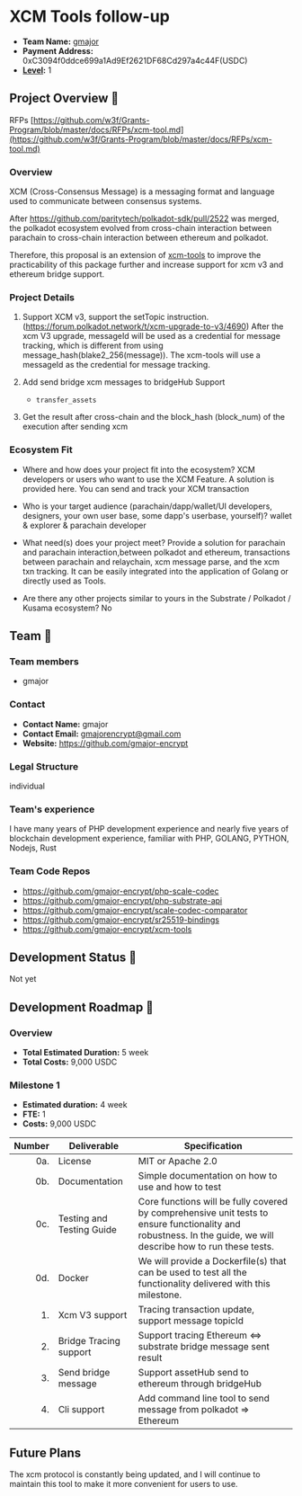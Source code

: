 # XCM Tools follow-up

* **Team Name:** [gmajor](https://github.com/gmajor-encrypt)
* **Payment Address:** 0xC3094f0ddce699a1Ad9Ef2621DF68Cd297a4c44F(USDC)
* **[Level](https://github.com/w3f/Grants-Program/tree/master#level_slider-levels):** 1

## Project Overview :page_facing_up:

RFPs [https://github.com/w3f/Grants-Program/blob/master/docs/RFPs/xcm-tool.md](https://github.com/w3f/Grants-Program/blob/master/docs/RFPs/xcm-tool.md)

### Overview

XCM (Cross-Consensus Message) is a messaging format and language used to communicate between consensus systems.

After https://github.com/paritytech/polkadot-sdk/pull/2522 was merged, the polkadot ecosystem evolved from cross-chain interaction
between parachain to cross-chain interaction between ethereum and polkadot.

Therefore, this proposal is an extension of [xcm-tools](https://github.com/gmajor-encrypt/xcm-tools) to improve the
practicability of this package further and increase support for xcm v3 and ethereum bridge support.

### Project Details

1. Support XCM v3, support the setTopic instruction.(https://forum.polkadot.network/t/xcm-upgrade-to-v3/4690)
   After the xcm V3 upgrade, messageId will be used as a credential for message tracking, which is different from using
   message_hash(blake2_256(message)).
   The xcm-tools will use a messageId as the credential for message tracking.

2. Add send bridge xcm messages to bridgeHub Support

    * `transfer_assets`

3. Get the result after cross-chain and the block_hash (block_num) of the execution after sending xcm

### Ecosystem Fit

- Where and how does your project fit into the ecosystem?
  XCM developers or users who want to use the XCM Feature. A solution is provided here. You can send and track your XCM
  transaction

- Who is your target audience (parachain/dapp/wallet/UI developers, designers, your own user base, some dapp's userbase,
  yourself)?
  wallet & explorer & parachain developer

- What need(s) does your project meet?
  Provide a solution for parachain and parachain interaction,between polkadot and ethereum, transactions between parachain and relaychain,
  xcm message parse, and the xcm txn tracking. It can be easily integrated into the application of Golang or directly used as Tools.

- Are there any other projects similar to yours in the Substrate / Polkadot / Kusama ecosystem?
  No

## Team :busts_in_silhouette:

### Team members

* gmajor

### Contact

* **Contact Name:** gmajor
* **Contact Email:** gmajorencrypt@gmail.com
* **Website:** <https://github.com/gmajor-encrypt>

### Legal Structure

individual

### Team's experience

I have many years of PHP development experience and nearly five years of blockchain development experience, familiar
with PHP, GOLANG, PYTHON, Nodejs, Rust

### Team Code Repos

- https://github.com/gmajor-encrypt/php-scale-codec
- https://github.com/gmajor-encrypt/php-substrate-api
- https://github.com/gmajor-encrypt/scale-codec-comparator
- https://github.com/gmajor-encrypt/sr25519-bindings
- https://github.com/gmajor-encrypt/xcm-tools

## Development Status :open_book:

Not yet

## Development Roadmap :nut_and_bolt:

### Overview

* **Total Estimated Duration:** 5 week
* **Total Costs:** 9,000 USDC

### Milestone 1

* **Estimated duration:** 4 week
* **FTE:**  1
* **Costs:** 9,000 USDC

| Number | Deliverable               | Specification                                                                                                                                                   |
|-------:|---------------------------|-----------------------------------------------------------------------------------------------------------------------------------------------------------------|
|    0a. | License                   | MIT or Apache 2.0                                                                                                                                               |
|    0b. | Documentation             | Simple documentation on how to use and how to test                                                                                                              |
|    0c. | Testing and Testing Guide | Core functions will be fully covered by comprehensive unit tests to ensure functionality and robustness. In the guide, we will describe how to run these tests. |
|    0d. | Docker                    | We will provide a Dockerfile(s) that can be used to test all the functionality delivered with this milestone.                                                   |
|     1. | Xcm V3 support            | Tracing transaction update, support message topicId                                                                                                             |  
|     2. | Bridge Tracing support    | Support tracing Ethereum <=> substrate bridge message sent result                                                                                               |  
|     3. | Send bridge message       | Support assetHub send to ethereum through bridgeHub                                                                                                             |
|     4. | Cli support               | Add command line tool to send message from polkadot => Ethereum                                                                                                 |

## Future Plans

The xcm protocol is constantly being updated, and I will continue to maintain this tool to make it more convenient for
users to use.